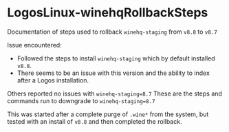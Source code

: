 # LogosLinux-winehqRollbackSteps
Documentation of steps used to rollback `winehq-staging` from `v8.8` to `v8.7`

Issue encountered:
- Followed the steps to install `winehq-staging` which by default installed `v8.8`.
- There seems to be an issue with this version and the ability to index after a Logos installation.

Others reported no issues with `winehq-staging=8.7`
These are the steps and commands run to downgrade to `winehq-staging=8.7`

This was started after a complete purge of `.wine*` from the system, but tested with an install of `v8.8` and then completed the rollback.
